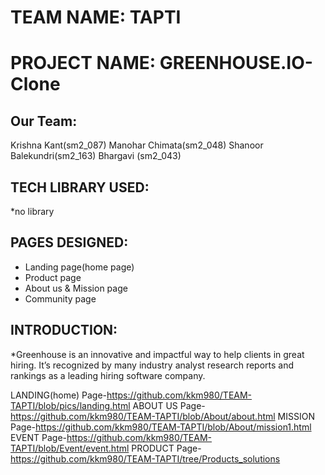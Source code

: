 # TEAM NAME: TAPTI
# PROJECT NAME: GREENHOUSE.IO-Clone

## Our Team:
Krishna Kant(sm2_087)
Manohar Chimata(sm2_048)
Shanoor Balekundri(sm2_163)
Bhargavi (sm2_043)

## TECH LIBRARY USED:
*no library
## PAGES DESIGNED:
* Landing page(home page)
* Product page
* About us & Mission page
* Community page

## INTRODUCTION:
*Greenhouse is an innovative and impactful way to help clients in great hiring.
It’s recognized by many industry analyst research reports and rankings as a leading hiring software company.

LANDING(home) Page-https://github.com/kkm980/TEAM-TAPTI/blob/pics/landing.html
ABOUT US Page-https://github.com/kkm980/TEAM-TAPTI/blob/About/about.html
MISSION Page-https://github.com/kkm980/TEAM-TAPTI/blob/About/mission1.html
EVENT Page-https://github.com/kkm980/TEAM-TAPTI/blob/Event/event.html
PRODUCT Page-https://github.com/kkm980/TEAM-TAPTI/tree/Products_solutions
